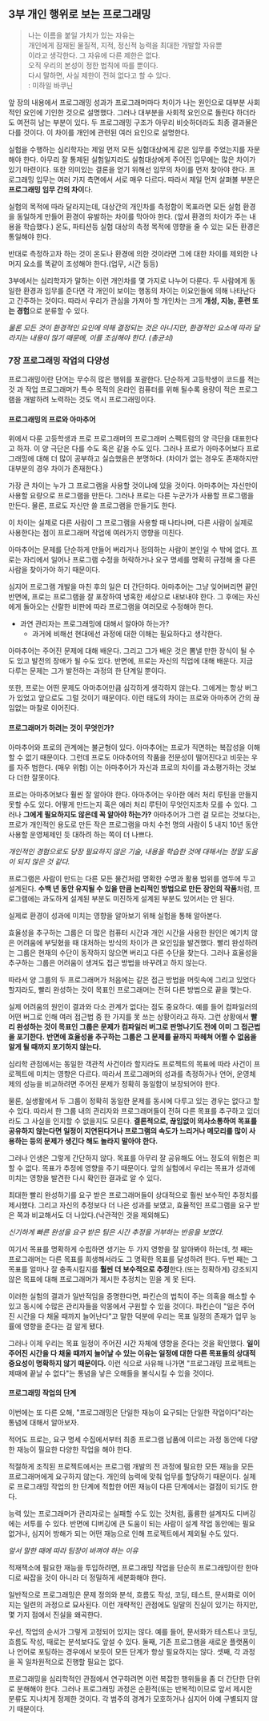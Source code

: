 ## 3부 개인 행위로 보는 프로그래밍

> 나는 이름을 붙일 가치가 있는 자유는  
> 개인에게 잠재된 물질적, 지적, 정신적 능력을 최대한 개발할 자유뿐  
> 이라고 생각한다. 그 자유에 다른 제한은 없다.  
> 오직 우리의 본성이 정한 법칙에 따를 뿐이다.  
> 다시 말하면, 사실 제한이 전혀 없다고 할 수 있다.  
> : 미하일 바쿠닌

앞 장의 내용에서 프로그래밍 성과가 프로그래머마다 차이가 나는 원인으로 대부분 사회적인 요인에 기인한 것으로 설명했다. 그러나 대부분을 사회적 요인으로 돌린다 하더라도 여전히 남는 부분이 있다. 두 프로그래밍 구조가 아무리 비슷하더라도 최종 결과물은 다를 것이다. 이 차이를 개인에 관련된 여러 요인으로 설명한다.

실험을 수행하는 심리학자는 제일 먼저 모든 실험대상에게 같은 임무를 주었는지를 자문해야 한다. 아무리 잘 통제된 실험일지라도 실험대상에게 주어진 입무에는 많은 차이가 있기 마련이다. 또한 의미있는 결론을 얻기 위해선 임무의 차이를 먼저 찾아야 한다. 프로그래밍 입무는 여러 가지 측면에서 서로 매우 다르다. 따라서 제일 먼저 살펴볼 부분은 **프로그래밍 임무 간의 차이**다.

실험의 목적에 따라 달라지는데, 대상간의 개인차를 측정함이 목표라면 모든 실험 환경을 동일하게 만들어 환경이 유발하는 차이를 막아야 한다. (앞서 환경의 차이가 주는 내용을 학습했다.) 온도, 파티션등 실험 대상의 측정 목적에 영향을 줄 수 있는 모든 환경은 통일해야 한다.

반대로 측정하고자 하는 것이 온도나 환경에 의한 것이라면 그에 대한 차이를 제외한 나머지 요소를 똑같이 조성해야 한다.(업무, 시간 등등)

3부에서는 심리학자가 말하는 이런 개인차를 몇 가지로 나누어 다룬다. 두 사람에게 동일한 환경과 임무를 준다면 각 개인이 보이는 행동의 차이는 이요인들에 의해 나타난다고 간주하는 것이다. 따라서 우리가 관심을 가져아 할 개인차는 크게 **개성, 지능, 훈련 또는 경험**으로 분류할 수 있다.

*물론 모든 것이 환경적인 요인에 의해 결정되는 것은 아니지만, 환경적인 요소에 따라 달라지는 내용이 많기 때문에, 이를 조심해야 한다. (총균쇠)*

### 7장 프로그래밍 작업의 다양성

프로그래밍이란 단어는 무수히 많은 행위를 포괄한다. 단순하게 고등학생이 코드를 적는것 과 작업 프로그래머가 특수 목적의 온라인 컴퓨터를 위해 될수록 용량이 적은 프로그램을 개발하려 노력하는 것도 역시 프로그래밍이다.

#### 프로그래밍의 프로와 아마추어

위에서 다룬 고등학생과 프로 프로그래머의 프로그래머 스펙트럼의 양 극단을 대표한다고 하자. 이 양 극단은 다를 수도 혹은 같을 수도 있다. 그러나 프로가 아마추어보다 프로그래밍에 대해 더 많이 공부하고 실습했음은 분명하다. (차이가 없는 경우도 존재하지만 대부분의 경우 차이가 존재한다.)

가장 큰 차이는 누가 그 프로그램을 사용할 것이냐에 있을 것이다. 아마추어는 자신만이 사용할 요량으로 프로그램을 만든다. 그러나 프로는 다른 누군가가 사용할 프로그램을 만든다. 물론, 프로도 자신만 쓸 프로그램을 만들기도 한다.

이 차이는 실제로 다른 사람이 그 프로그램을 사용할 때 나타나며, 다른 사람이 실제로 사용한다는 점이 프로그래머 작업에 여러가지 영향을 미친다.

아마추어는 문제를 단순하게 만들어 버리거나 정의하는 사람이 본인일 수 밖에 없다. 프로는 자리에서 일어나 프로그램 수정을 허락하거나 요구 명세를 명확히 규정해 줄 다른 사람을 찾아가야 하기 때문이다.

심지어 프로그램 개발을 마친 후의 일은 더 간단하다. 아마추어는 그냥 잊어버리면 끝인 반면에, 프로는 프로그램을 잘 포장하여 냉혹한 세상으로 내보내야 한다. 그 후에는 자신에게 돌아오는 신랄한 비판에 따라 프로그램을 여러모로 수정해야 한다.

- 과연 관리자는 프로그래밍에 대해서 알아야 하는가?
  - 과거에 비해선 현대에선 과정에 대한 이해는 필요하다고 생각한다.

아마추어는 주어진 문제에 대해 배운다. 그리고 그가 배운 것은 뽐낼 만한 장식이 될 수도 있고 발전의 장애가 될 수도 있다. 반면에, 프로는 자신의 직업에 대해 배운다. 지금 다루는 문제는 그가 발전하는 과정의 한 단계일 뿐이다.

또한, 프로는 어떤 문제도 아마추어만큼 심각하게 생각하지 않는다. 그에게는 항상 버그가 있었고 앞으로도 그럴 것이기 때문이다. 이런 태도의 차이는 프로와 아마추어 간의 끊임없는 마찰로 이어진다.

#### 프로그래머가 하려는 것이 무엇인가?

아마추어와 프로의 관계에는 불균형이 있다. 아마추어는 프로가 직면하는 복잡성을 이해할 수 없기 때문이다. 그런데 프로도 아마추어의 작품을 전문성이 떨어진다고 비웃는 우를 자주 범한다. (매우 위험) 이는 아마추어가 자신과 프로의 차이를 과소평가하는 것보다 더한 잘못이다.

프로는 아마추어보다 훨씬 잘 알아야 한다. 아마추어는 우아한 에러 처리 루틴을 만들지 못할 수도 있다. 어떻게 만드는지 혹은 에러 처리 루틴이 무엇인지조차 모를 수 있다. 그러나 **그에게 필요하지도 않은데 꼭 알아야 하는가?** 아마추어가 그런 걸 모르는 것보다는, 프로가 개인적인 용도로 만든 작은 프로그램을 마치 수천 명의 사람이 5 내지 10년 동안 사용할 운영체제인 듯 대하려 하는 쪽이 더 나쁘다.

*개인적인 경험으로도 당장 필요하지 않은 기술, 내용을 학습한 것에 대해서는 정말 도움이 되지 않은 것 같다.*

프로그램은 사람이 만드는 다른 모든 물건처럼 명확한 수명과 활용 범위를 염두에 두고 설계된다. **수백 년 동안 유지될 수 있을 만큼 논리적인 방법으로 만든 장인의 작품**처럼, 프로그램에는 과도하게 설계된 부분도 미진하게 설계된 부분도 있어서는 안 된다.

실제로 환경이 성과에 미치는 영향을 알아보기 위해 실험을 통해 알아본다.

효율성을 추구하는 그룹은 더 많은 컴퓨터 시간과 개인 시간을 사용한 원인은 예기치 않은 어려움에 부딪혔을 때 대처하는 방식의 차이가 큰 요인임을 발견했다. 빨리 완성하려는 그룹은 현재의 수단이 동작하지 않으면 버리고 다른 수단을 찾는다. 그러나 효율성을 추구하는 그룹은 어려움이 생겨도 접근 방법을 바꾸려고 하지 않는다.

따라서 양 그룹의 두 프로그래머가 처음에는 같은 접근 방법을 머릿속에 그리고 있었다 할지라도, 빨리 완성하는 것이 목표인 프로그래머는 전혀 다른 방법으로 끝을 맺는다.

실제 어려움의 원인이 결과와 다소 관계가 없다는 점도 중요하다. 예를 들어 컴파일러의 어떤 버그로 인해 여러 접근법 중 한 가지를 못 쓰는 상황이라고 하자. 그런 상황에서 **빨리 완성하는 것이 목표인 그룹은 문제가 컴파일러 버그로 판명나기도 전에 이미 그 접근법을 포기한다.** **반면에 효율성을 추구하는 그룹은 그 문제를 끝까지 파헤쳐 어쩔 수 없음을 알게 될 때까지 포기하지 않는다.**

심리학 관점에서는 동일한 객관적 사건이라 할지라도 프로젝트의 목표에 따라 사건이 프로젝트에 미치는 영향은 다르다. 따라서 프로그래머의 성과를 측정하거나 언어, 운영체제의 성능을 비교하려면 주어진 문제가 정확히 동일함이 보장되어야 한다.

물론, 실생활에서 두 그룹이 정확히 동일한 문제를 동시에 다루고 있는 경우는 없다고 할 수 있다. 따라서 한 그룹 내의 관리자와 프로그래머들이 전혀 다른 목표를 추구하고 있더라도 그 사실을 인지할 수 없을지도 모른다. **결론적으로, 끊임없이 의사소통하여 목표를 공유하지 않는다면 일정이 지연된다거나 프로그램의 속도가 느리거나 메모리를 많이 사용하는 등의 문제가 생긴다 해도 놀라지 말아야 한다.**

그러나 인생은 그렇게 간단하지 않다. 목표를 아무리 잘 공유해도 어느 정도의 위험은 피할 수 없다. 목표가 추정에 영향을 주기 때문이다. 앞의 실험에서 우리는 목표가 성과에 미치는 영향을 발견한 다시 확인한 결과로 알 수 있다.

최대한 빨리 완성하기를 요구 받은 프로그래머들이 상대적으로 훨씬 보수적인 추정치를 제시했다. 그리고 자신의 추정보다 더 나은 성과를 보였고, 효율적인 프로그램을 요구 받은 쪽과 비교해서도 더 나았다.(낙관적인 것을 제외해도)

*신기하게 빠른 완성을 요구 받은 팀은 시간 추정을 거부하는 반응을 보였다.*

여기서 목표를 명확하게 수립하면 생기는 두 가지 영향을 잘 알아봐야 하는데, 첫 째는 프로그래머는 다른 목표를 희생해서라도 그 명확한 목표를 달성하려 한다. 두번 째는 그 목표를 얼마나 잘 충족시킬지를 **훨씬 더 보수적으로 추정**한다.(또는 정확하게) 강조되지 않은 목표에 대해 프로그래머가 제시한 추정치는 믿을 게 못 된다.

이러한 실험의 결과가 일반적임을 증명한다면, 파킨슨의 법칙이 주는 의혹을 해소할 수 있고 동시에 수많은 관리자들을 악몽에서 구원할 수 있을 것이다. 파킨슨이 "일은 주어진 시간을 다 채울 때까지 늘어난다"고 말한 덕분에 우리는 목표 일정의 존재가 업무 능률에 영향을 준다는 걸 알게 됐다.

그러나 이제 우리는 목표 일정이 주어진 시간 자체에 영향을 준다는 것을 확인했다. **일이 주어진 시간을 다 채울 때까지 늘어날 수 있는 이유는 일정에 대한 다른 목표들의 상대적 중요성이 명확하지 않기 때문이다.** 이런 식으로 사유해 나가면 "프로그래밍 프로젝트는 제때에 끝날 수 없다"는 통념을 낳은 오해들을 불식시킬 수 있을 것이다.

#### 프로그래밍 작업의 단계

이번에는 또 다른 오해, "프로그래밍은 단일한 재능이 요구되는 단일한 작업이다"라는 통념에 대해서 알아보자.

적어도 프로는, 요구 명세 수집에서부터 최종 프로그램 납품에 이르는 과정 동안에 다양한 재능이 필요한 다양한 작업을 해야 한다.

적절하게 조직된 프로젝트에서는 프로그램 개발의 전 과정에 필요한 모든 재능을 모든 프로그래머에게 요구하지 않는다. 개인의 능력에 맞춰 업무를 할당하기 때문이다. 실제로 프로그래밍 작업의 한 단계에 적합한 어떤 재능이 다른 단계에서는 결점이 되기도 한다.

능력 있는 프로그래머가 관리자로는 실패할 수도 있는 것처럼, 훌륭한 설계자도 디버깅에는 서투를 수 있다. 반면에 디버깅에 큰 도움이 되는 사람이 설계 작업 동안에는 필요 없거나, 심지어 방해가 되는 어떤 재능으로 인해 프로젝트에서 제외될 수도 있다.

*앞서 말한 때에 따라 팀장이 바껴야 하는 이유*

적재잭소에 필요한 재능을 투입하려면, 프로그래밍 작업을 단순히 프로그래밍이란 한마디로 싸잡을 것이 아니라 더 정밀하게 세분화해야 한다.

일반적으로 프로그래밍은 문제 정의와 분석, 흐름도 작성, 코딩, 테스트, 문서화로 이어지는 일련의 과정으로 묘사된다. 이런 개략적인 관점에도 일말의 진실이 있기는 하지만, 몇 가지 점에서 진실을 왜곡한다.

우선, 작업의 순서가 그렇게 고정되어 있지는 않다. 예를 들어, 문서화가 테스트나 코딩, 흐름도 작성, 때로는 분석보다도 앞설 수 있다. 둘째, 기존 프로그램을 새로운 플랫폼이나 언어로 포팅하는 경우에서 보듯이 모든 단계가 항상 필요하지는 않다. 셋째, 각 과정을 꼭 일차원적으로 진행할 필요는 없다.

프로그래밍을 심리학적인 관점에서 연구하려면 이런 복잡한 행위들을 좀 더 간단한 단위로 분해해야 한다. 그러나 프로그래밍 과정은 순환적(또는 반복적)이므로 앞서 제시한 분류도 지나치게 정제한 것이다. 각 범주의 경계가 모호하거나 심지어 아예 구별되지 않기 때문이다.

